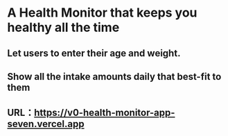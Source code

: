 # A Health Monitor that keeps you healthy all the time
## Let users to enter their age and weight. 
## Show all the intake amounts daily that best-fit to them
## URL：https://v0-health-monitor-app-seven.vercel.app
